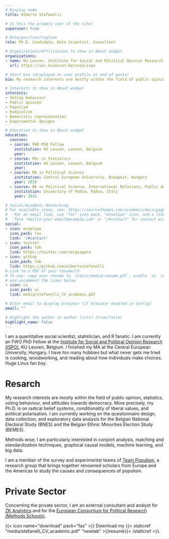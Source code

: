 ```yaml
---
# Display name
title: Alberto Stefanelli

# Is this the primary user of the site?
superuser: true

# Role/position/tagline
role: Ph.D. Candidate, Data Scientist, Consultant

# Organizations/Affiliations to show in About widget
organizations:
- name: KU Leuven, Institute for Social and Political Opinion Research (ISPO)
  url: https://soc.kuleuven.be/ceso/ispo

# Short bio (displayed in user profile at end of posts)
bio: My research interests are mostly within the field of public opinion, voting behaviour, and attitudes towards democracy.

# Interests to show in About widget
interests:
- Voting behaviour
- Public opinion
- Populism
- Radicalism
- Democratic representation
- Experimental designs

# Education to show in About widget
education:
  courses:
  - course: FWO PhD Fellow
    institution: KU Leuven, Leuven, Belgium
    year: 
  - course: MSc in Statistics
    institution: KU Leuven, Leuven, Belgium
    year: 
  - course: MA in Political Science
    institution: Central European University, Budapest, Hungary
    year: 2018
  - course: BA in Political Science, International Relations, Public Administration
    institution: University of Padua, Padua, Italy
    year: 2015

# Social/Academic Networking
# For available icons, see: https://sourcethemes.com/academic/docs/page-builder/#icons
#   For an email link, use "fas" icon pack, "envelope" icon, and a link in the
#   form "mailto:your-email@example.com" or "/#contact" for contact widget.
social:
- icon: envelope
  icon_pack: fas
  link: '/#contact'
- icon: twitter
  icon_pack: fab
  link: https://twitter.com/sergsagara
- icon: github
  icon_pack: fab
  link: https://github.com/albertostefanelli
# Link to a PDF of your resume/CV.
# To use: copy your resume to `static/media/resume.pdf`, enable `ai` icons in `params.toml`,
# and uncomment the lines below.
- icon: cv
  icon_pack: ai
  link: media/stefanelli_CV_academic.pdf

# Enter email to display Gravatar (if Gravatar enabled in Config)
email: ""

# Highlight the author in author lists? (true/false)
highlight_name: false
---
```


I am a quantitative social scientist, statistician, and R fanatic. I am currently an FWO PhD Fellow at the [Institute for Social and Political Opinion Research (ISPO)](https://soc.kuleuven.be/ceso/ispo), KU Leuven, Belgium. I finished my MA at the Central European University, Hungary. I have too many hobbies but what never gets me tried is cooking, woodworking, and reading about how individuals make choices. Huge Linux fan boy. 

# Resarch

My research interests are mostly within the field of public opinion, statistics, voting behaviour, and attitudes towards democracy.  More precisely, my Ph.D. is on radical belief systems, conditionality of liberal values, and political polarisation. I am currently working on the questionnaire design, data collection, and exploratory data analysis for the Belgian National Electoral Study (BNES) and the Belgian Ethnic Minorities Election Study (BEMES).

Methods wise, I am particularly interested in conjoint analysis, matching and standardization techniques, graphical causal models, machine learning, and big data. 

I am a member of the survey and experimental teams of [Team Populism](http://www.teampopulism.com/), a research group that brings together renowned scholars from Europe and the Americas to study the causes and consequences of populism.

# Private Sector

Concerning the private sector, I am an external consultant and analyst for [ZK Analytics](http://www.zkanalytics.com/) and for the [European Consortium for Political Research (Methods Schools)](https://ecpr.eu/Events/EventTypeDetails.aspx?EventTypeID=5). 

{{< icon name="download" pack="fas" >}} Download my {{< staticref "media/stefanelli_CV_academic.pdf" "newtab" >}}resumé{{< /staticref >}}.
